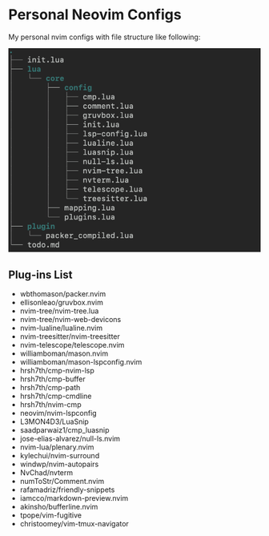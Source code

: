# Personal Neovim Configs

My personal nvim configs with file structure like following:

![structure](/structure.png)

## Plug-ins List

* wbthomason/packer.nvim
* ellisonleao/gruvbox.nvim
* nvim-tree/nvim-tree.lua
* nvim-tree/nvim-web-devicons
* nvim-lualine/lualine.nvim
* nvim-treesitter/nvim-treesitter
* nvim-telescope/telescope.nvim
* williamboman/mason.nvim
* williamboman/mason-lspconfig.nvim
* hrsh7th/cmp-nvim-lsp
* hrsh7th/cmp-buffer
* hrsh7th/cmp-path
* hrsh7th/cmp-cmdline
* hrsh7th/nvim-cmp
* neovim/nvim-lspconfig
* L3MON4D3/LuaSnip
* saadparwaiz1/cmp_luasnip
* jose-elias-alvarez/null-ls.nvim
* nvim-lua/plenary.nvim
* kylechui/nvim-surround
* windwp/nvim-autopairs
* NvChad/nvterm
* numToStr/Comment.nvim
* rafamadriz/friendly-snippets
* iamcco/markdown-preview.nvim
* akinsho/bufferline.nvim
* tpope/vim-fugitive
* christoomey/vim-tmux-navigator
